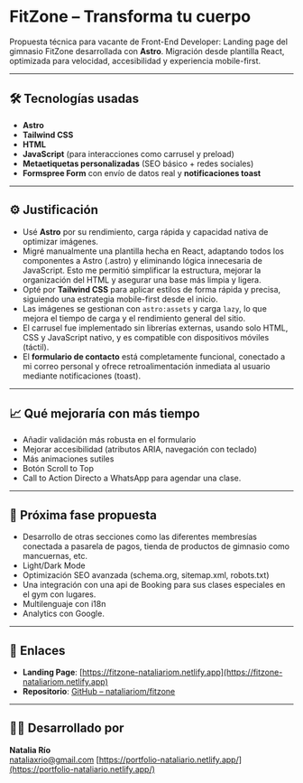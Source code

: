 # FitZone – Transforma tu cuerpo

Propuesta técnica para vacante de Front-End Developer: Landing page del gimnasio FitZone desarrollada con **Astro**. Migración desde plantilla React, optimizada para velocidad, accesibilidad y experiencia mobile-first.

---

## 🛠️ Tecnologías usadas

- **Astro**
- **Tailwind CSS** 
- **HTML**
- **JavaScript** (para interacciones como carrusel y preload)
- **Metaetiquetas personalizadas** (SEO básico + redes sociales)
- **Formspree Form** con envío de datos real y **notificaciones toast**

---

## ⚙️ Justificación

- Usé **Astro** por su rendimiento, carga rápida y capacidad nativa de optimizar imágenes.
- Migré manualmente una plantilla hecha en React, adaptando todos los componentes a Astro (.astro) y eliminando lógica innecesaria de JavaScript. Esto me permitió simplificar la estructura, mejorar la organización del HTML y asegurar una base más limpia y ligera.
- Opté por **Tailwind CSS** para aplicar estilos de forma rápida y precisa, siguiendo una estrategia mobile-first desde el inicio.
- Las imágenes se gestionan con `astro:assets` y carga `lazy`, lo que mejora el tiempo de carga y el rendimiento general del sitio.
- El carrusel fue implementado sin librerías externas, usando solo HTML, CSS y JavaScript nativo, y es compatible con dispositivos móviles (táctil).
- El **formulario de contacto** está completamente funcional, conectado a mi correo personal y ofrece retroalimentación inmediata al usuario mediante notificaciones (toast).

---

## 📈 Qué mejoraría con más tiempo

- Añadir validación más robusta en el formulario
- Mejorar accesibilidad (atributos ARIA, navegación con teclado)
- Más animaciones sutiles
- Botón Scroll to Top
- Call to Action Directo a WhatsApp para agendar una clase. 

---

## 🚀 Próxima fase propuesta

- Desarrollo de otras secciones como las diferentes membresías conectada a pasarela de pagos, tienda de productos de gimnasio como mancuernas, etc.
- Light/Dark Mode
- Optimización SEO avanzada (schema.org, sitemap.xml, robots.txt)
- Una integración con una api de Booking para sus clases especiales en el gym con lugares.
- Multilenguaje con i18n
- Analytics con Google.

---

## 🔗 Enlaces

- **Landing Page**: [https://fitzone-nataliariom.netlify.app](https://fitzone-nataliariom.netlify.app) 
- **Repositorio**: [GitHub – nataliariom/fitzone](https://github.com/nataliariom/fitzone) 

---

## 👩‍💻 Desarrollado por

**Natalia Río**  
nataliaxrio@gmail.com
[https://portfolio-nataliario.netlify.app/](https://portfolio-nataliario.netlify.app/) 
